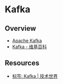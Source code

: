 # Kafka

## Overview

- [Apache Kafka](https://kafka.apache.org/)
- [Kafka - 维基百科](https://zh.wikipedia.org/wiki/Kafka)

## Resources

- [标签: Kafka | 技术世界](http://www.jasongj.com/tags/Kafka/)
